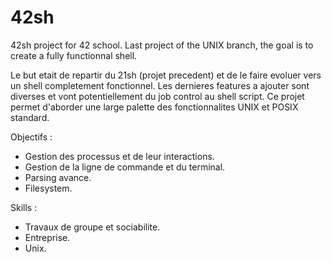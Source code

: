# 42sh
42sh project for 42 school. Last project of the UNIX branch, the goal is to create a fully functionnal shell.

Le but etait de repartir du 21sh (projet precedent) et de le faire evoluer vers un shell completement fonctionnel.
Les dernieres features a ajouter sont diverses et vont potentiellement du job control au shell script.
Ce projet permet d'aborder une large palette des fonctionnalites UNIX et POSIX standard.

Objectifs :

- Gestion des processus et de leur interactions.
- Gestion de la ligne de commande et du terminal.
- Parsing avance.
- Filesystem.

Skills :

- Travaux de groupe et sociabilite.
- Entreprise.
- Unix.
